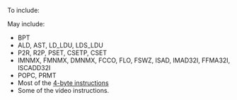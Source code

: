 To include:


May include:
  * BPT
  * ALD, AST, LD\_LDU, LDS\_LDU
  * P2R, R2P, PSET, CSETP, CSET
  * IMNMX, FMNMX, DMNMX, FCCO, FLO, FSWZ, ISAD, IMAD32I, FFMA32I, ISCADD32I
  * POPC, PRMT
  * Most of the [4-byte instructions](nanb#4-Byte.md)
  * Some of the video instructions.